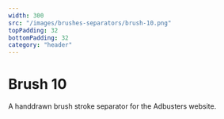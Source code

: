 ```yaml
---
width: 300
src: "/images/brushes-separators/brush-10.png"
topPadding: 32
bottomPadding: 32
category: "header"
---
```


# Brush 10

A handdrawn brush stroke separator for the Adbusters website.
